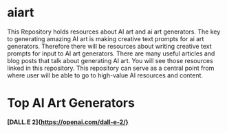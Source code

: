 # aiart
This Repository holds resources about AI art and ai art generators. The key to generating amazing AI art is making creative text prompts for ai art generators. 
Therefore there  will be resources about writing creative text prompts for input to AI art generators. There are many useful articles and blog posts that talk about generating AI art. You will see those resources linked in this repository.
This repository can serve as a central point from where user will be able to go to high-value AI resources and content.
# Top AI Art Generators
__[DALL.E 2]{https://openai.com/dall-e-2/}__

